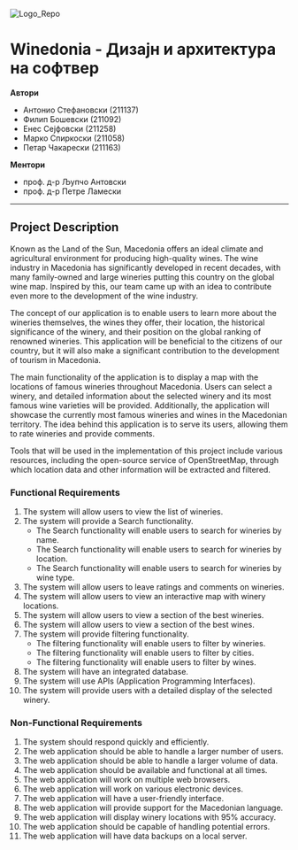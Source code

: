 ![Logo_Repo](https://github.com/antoniostefanovski/Software-Design-and-Architecture/assets/92383587/a9375b66-86ac-43ae-9d75-e233085ae9dd)

# Winedonia - Дизајн и архитектура на софтвер

**Автори**
<ul>
  <li>Антонио Стефановски (211137)</li>
  <li>Филип Бошевски (211092)</li>
  <li>Енес Сејфовски (211258)</li>
  <li>Марко Спиркоски (211058)</li>
  <li>Петар Чакарески (211163)</li>
</ul>

**Ментори**
<ul>
  <li>проф. д-р Љупчо Антовски</li>
  <li>проф. д-р Петре Ламески</li>
</ul>

<hr>

## Project Description

Known as the Land of the Sun, Macedonia offers an ideal climate and agricultural environment for producing high-quality wines. The wine industry in Macedonia has significantly developed in recent decades, with many family-owned and large wineries putting this country on the global wine map. Inspired by this, our team came up with an idea to contribute even more to the development of the wine industry.

The concept of our application is to enable users to learn more about the wineries themselves, the wines they offer, their location, the historical significance of the winery, and their position on the global ranking of renowned wineries. This application will be beneficial to the citizens of our country, but it will also make a significant contribution to the development of tourism in Macedonia.

The main functionality of the application is to display a map with the locations of famous wineries throughout Macedonia. Users can select a winery, and detailed information about the selected winery and its most famous wine varieties will be provided. Additionally, the application will showcase the currently most famous wineries and wines in the Macedonian territory. The idea behind this application is to serve its users, allowing them to rate wineries and provide comments.

Tools that will be used in the implementation of this project include various resources, including the open-source service of OpenStreetMap, through which location data and other information will be extracted and filtered.

### Functional Requirements

<ol>
  <li>The system will allow users to view the list of wineries.</li>
  <li>The system will provide a Search functionality.
    <ul>
      <li>The Search functionality will enable users to search for wineries by name.</li>
      <li>The Search functionality will enable users to search for wineries by location.</li>
      <li>The Search functionality will enable users to search for wineries by wine type.</li>
    </ul>
  </li>
  <li>The system will allow users to leave ratings and comments on wineries.</li>
  <li>The system will allow users to view an interactive map with winery locations.</li>
  <li>The system will allow users to view a section of the best wineries.</li>
  <li>The system will allow users to view a section of the best wines.</li>
  <li>The system will provide filtering functionality.
    <ul>
      <li>The filtering functionality will enable users to filter by wineries.</li>
      <li>The filtering functionality will enable users to filter by cities.</li>
      <li>The filtering functionality will enable users to filter by wines.</li>
    </ul>
  </li>
  <li>The system will have an integrated database.</li>
  <li>The system will use APIs (Application Programming Interfaces).</li>
  <li>The system will provide users with a detailed display of the selected winery.</li>
</ol>

### Non-Functional Requirements

<ol>
  <li>The system should respond quickly and efficiently.</li>
  <li>The web application should be able to handle a larger number of users.</li>
  <li>The web application should be able to handle a larger volume of data.</li>
  <li>The web application should be available and functional at all times.</li>
  <li>The web application will work on multiple web browsers.</li>
  <li>The web application will work on various electronic devices.</li>
  <li>The web application will have a user-friendly interface.</li>
  <li>The web application will provide support for the Macedonian language.</li>
  <li>The web application will display winery locations with 95% accuracy.</li>
  <li>The web application should be capable of handling potential errors.</li>
  <li>The web application will have data backups on a local server.</li>
</ol>
